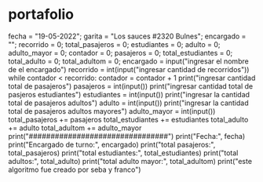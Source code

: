 # portafolio
fecha = "19-05-2022"; garita = "Los sauces #2320 Bulnes"; encargado = ""; recorrido = 0; total_pasajeros = 0; estudiantes = 0; adulto = 0; adulto_mayor = 0; contador = 0; pasajeros = 0; 
total_estudiantes = 0; total_adulto = 0; total_adultom = 0; 
encargado = input("ingresar el nombre de el encargado")
recorrido = int(input("ingresar cantidad de recorridos"))
while contador < recorrido:
    contador = contador + 1
    print("ingresar cantidad total de pasajeros")
    pasajeros = int(input())
    print("ingresar cantidad total de pasjeros estudiantes")
    estudiantes = int(input())
    print("ingresar la cantidad total de pasajeros adultos")
    adulto = int(input())
    print("ingresar la cantidad total de pasajeros adultos mayores")
    adulto_mayor = int(input())
    total_pasajeros += pasajeros 
    total_estudiantes += estudiantes
    total_adulto += adulto
    total_adultom += adulto_mayor
print("################################")
print("Fecha:", fecha)
print("Encargado de turno:", encargado)
print("total pasajeros:", total_pasajeros)
print("total estudiantes:", total_estudiantes)
print("total adultos:", total_adulto)
print("total adulto mayor:", total_adultom)
print("este algoritmo fue creado por seba y franco")

